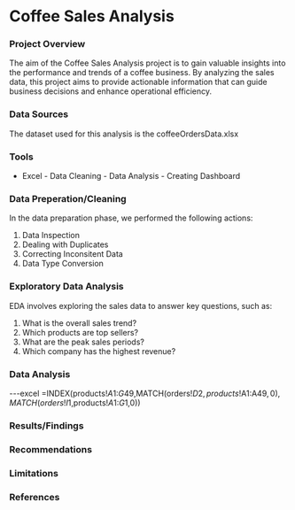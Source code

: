 # Coffee Sales Analysis

### Project Overview

The aim of the Coffee Sales Analysis project is to gain valuable insights into the performance and trends of a coffee business. By analyzing the sales data, this project aims to provide actionable information that can guide business decisions and enhance operational efficiency.


### Data Sources

The  dataset used for this analysis is the coffeeOrdersData.xlsx

### Tools

- Excel - Data Cleaning
        - Data Analysis
        - Creating Dashboard

### Data Preperation/Cleaning

In the data preparation phase, we performed the following actions:
1. Data Inspection
2. Dealing with Duplicates
3. Correcting Inconsitent Data
4. Data Type Conversion


### Exploratory Data Analysis

EDA involves exploring the sales data to answer key questions, such as:
1. What is the overall sales trend?
2. Which products are top sellers?
3. What are the peak sales periods?
4. Which company has the highest revenue?
   
### Data Analysis

---excel
=INDEX(products!$A$1:$G$49,MATCH(orders!$D2,products!$A$1:$A$49,0),MATCH(orders!I$1,products!$A$1:$G$1,0))


### Results/Findings
### Recommendations
### Limitations
### References














